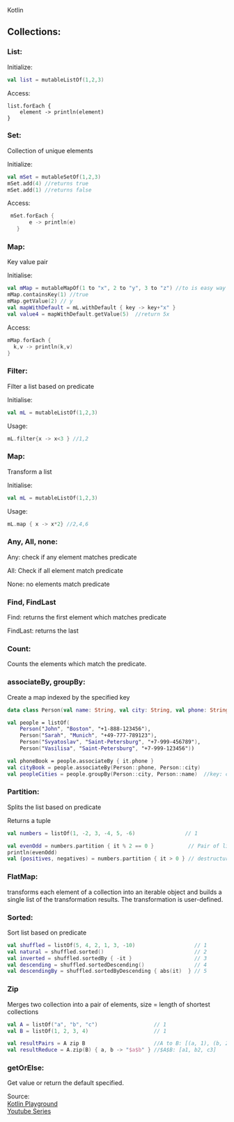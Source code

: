 Kotlin

## Collections:

### List:

Initialize:

```kotlin
val list = mutableListOf(1,2,3)
```

Access:

```
list.forEach {
	element -> println(element)
}
```



### Set:

Collection of unique elements

Initialize:

```kotlin
val mSet = mutableSetOf(1,2,3)
mSet.add(4) //returns true
mSet.add(1) //returns false
```

Access:

```kotlin
 mSet.forEach {
       e -> println(e)
   }
```



### Map:

Key value pair

Initialise:

```kotlin
val mMap = mutableMapOf(1 to "x", 2 to "y", 3 to "z") //to is easy way to map element
mMap.containsKey(1) //true
mMap.getValue(2) // y
val mapWithDefault = mL.withDefault { key -> key+"x" }
val value4 = mapWithDefault.getValue(5)  //return 5x
```

Access:

```kotlin
mMap.forEach {
  k,v -> println(k,v)
}
```



### Filter:

Filter a list based on predicate

Initialise:

```kotlin
val mL = mutableListOf(1,2,3)
```

Usage:

```kotlin
mL.filter{x -> x<3 } //1,2
```



### Map:

Transform a list

Initialise:

```kotlin
val mL = mutableListOf(1,2,3)
```

Usage:

```kotlin
mL.map { x -> x*2} //2,4,6

```



### Any, All, none:

Any: check if any element matches predicate

All: Check if all element match predicate

None: no elements match predicate



### Find, FindLast

Find: returns the first element which matches predicate

FindLast: returns the last



### Count:

Counts the elements which match the predicate.

### associateBy, groupBy:

Create a map indexed by the specified key 

```kotlin
data class Person(val name: String, val city: String, val phone: String) // 1

val people = listOf(                                                     // 2
    Person("John", "Boston", "+1-888-123456"),
    Person("Sarah", "Munich", "+49-777-789123"),
    Person("Svyatoslav", "Saint-Petersburg", "+7-999-456789"),
    Person("Vasilisa", "Saint-Petersburg", "+7-999-123456"))

val phoneBook = people.associateBy { it.phone }                          // map with phone as key and person object as value
val cityBook = people.associateBy(Person::phone, Person::city)           // phone is key and city is value
val peopleCities = people.groupBy(Person::city, Person::name)  //key: city, value = list of names
```



### Partition:

Splits the list based on predicate

Returns a tuple

```kotlin
val numbers = listOf(1, -2, 3, -4, 5, -6)                // 1

val evenOdd = numbers.partition { it % 2 == 0 }           // Pair of lists
println(evenOdd)
val (positives, negatives) = numbers.partition { it > 0 } // destructured
```



### FlatMap:

transforms each element of a collection into an iterable object and  builds a single list of the transformation results. The transformation  is user-defined. 

### Sorted:

Sort list based on predicate

```kotlin
val shuffled = listOf(5, 4, 2, 1, 3, -10)                   // 1
val natural = shuffled.sorted()                             // 2
val inverted = shuffled.sortedBy { -it }                    // 3
val descending = shuffled.sortedDescending()                // 4
val descendingBy = shuffled.sortedByDescending { abs(it)  } // 5
```



### Zip

Merges two collection into a pair of elements, size = length of shortest collections

```kotlin
val A = listOf("a", "b", "c")                  // 1
val B = listOf(1, 2, 3, 4)                     // 1

val resultPairs = A zip B                      //A to B: [(a, 1), (b, 2), (c, 3)]
val resultReduce = A.zip(B) { a, b -> "$a$b" } //$A$B: [a1, b2, c3]


```



### getOrElse:

Get value or return the default specified.


Source:  
[Kotlin Playground](https://play.kotlinlang.org/byExample/05_Collections/)  
[Youtube Series](https://www.youtube.com/playlist?list=PLMZ2RODGNLRKIDSJlSVygPsi5bru4jk4g)